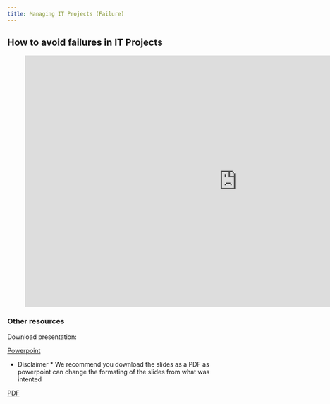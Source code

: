 ```yaml
---
title: Managing IT Projects (Failure)
---
```


## How to avoid failures in IT Projects

<figure class="video_container">
<iframe src="https://docs.google.com/presentation/d/e/2PACX-1vQpj35RviARL4weXpXGycxEo_yUy5QPFDjt3N4yxy607y0IMx3v_WZ2m7Dp8BlSZpZVzjKMYEEK6rkY/embed?start=false&loop=false&delayms=10000" frameborder="0" width="960" height="569" allowfullscreen="true" mozallowfullscreen="true" webkitallowfullscreen="true"></iframe>
</figure>


### Other resources

Download presentation:

[Powerpoint](https://docs.google.com/presentation/d/1sYFHsXOt4qsoXHijRk8ihiFjoFvfHcDXrkMd9qDQlqE/export/ppt)

* Disclaimer * We recommend you download the slides as a PDF as powerpoint can change the formating of the slides from what was intented

[PDF](https://docs.google.com/presentation/d/1sYFHsXOt4qsoXHijRk8ihiFjoFvfHcDXrkMd9qDQlqE/export/pdf)
